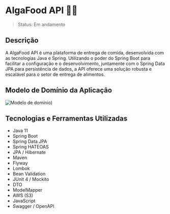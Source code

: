 # AlgaFood API 🍔🚚

> Status: Em andamento

## Descrição
A AlgaFood API é uma plataforma de entrega de comida, desenvolvida com as tecnologias Java e Spring. Utilizando o poder do Spring Boot para facilitar a configuração e o desenvolvimento, juntamente com o Spring Data JPA para persistência de dados, a API oferece uma solução robusta e escalável para o setor de entrega de alimentos.

## Modelo de Domínio da Aplicação
![Modelo de domínio)](https://github.com/lucasbezq/algafood-api/assets/68922997/8ddecd6d-dfde-4249-8f95-aa7eaca1a0dd)

## Tecnologias e Ferramentas Utilizadas
- Java 11
- Spring Boot 
- Spring Data JPA
- Spring HATEOAS
- JPA / Hibernate 
- Maven 
- Flyway
- Lombok
- Bean Validation
- JUnit 4 / Mockito
- DTO
- ModelMapper
- AWS (S3)
- JavaScript
- Swagger / OpenAPI
